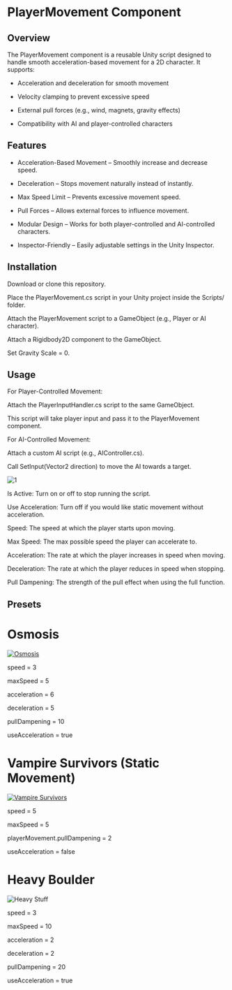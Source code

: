 # PlayerMovement Component

## Overview

The PlayerMovement component is a reusable Unity script designed to handle smooth acceleration-based movement for a 2D character. It supports:

- Acceleration and deceleration for smooth movement

- Velocity clamping to prevent excessive speed

- External pull forces (e.g., wind, magnets, gravity effects)

- Compatibility with AI and player-controlled characters

## Features

- Acceleration-Based Movement – Smoothly increase and decrease speed.

- Deceleration – Stops movement naturally instead of instantly.

- Max Speed Limit – Prevents excessive movement speed.

- Pull Forces – Allows external forces to influence movement.

- Modular Design – Works for both player-controlled and AI-controlled characters.

- Inspector-Friendly – Easily adjustable settings in the Unity Inspector.

## Installation

Download or clone this repository.

Place the PlayerMovement.cs script in your Unity project inside the Scripts/ folder.

Attach the PlayerMovement script to a GameObject (e.g., Player or AI character).

Attach a Rigidbody2D component to the GameObject.

Set Gravity Scale = 0.

## Usage

For Player-Controlled Movement:

Attach the PlayerInputHandler.cs script to the same GameObject.

This script will take player input and pass it to the PlayerMovement component.

For AI-Controlled Movement:

Attach a custom AI script (e.g., AIController.cs).

Call SetInput(Vector2 direction) to move the AI towards a target.

![1](https://github.com/user-attachments/assets/e82edf53-b21f-428f-8578-db304fb4c424)

Is Active: Turn on or off to stop running the script.

Use Acceleration: Turn off if you would like static movement without acceleration.

Speed: The speed at which the player starts upon moving.

Max Speed: The max possible speed the player can accelerate to.

Acceleration: The rate at which the player increases in speed when moving.

Deceleration: The rate at which the player reduces in speed when stopping.

Pull Dampening: The strength of the pull effect when using the full function.

## Presets

# Osmosis 
[![Osmosis](https://img.youtube.com/vi/qGuieN5-6dI/0.jpg)](https://www.youtube.com/watch?v=qGuieN5-6dI)

speed = 3


maxSpeed = 5


acceleration = 6


deceleration = 5


pullDampening = 10


useAcceleration = true

# Vampire Survivors (Static Movement) 
[![Vampire Survivors](https://img.youtube.com/vi/6HXNxWbRgsg/0.jpg)](https://www.youtube.com/watch?v=6HXNxWbRgsg)

speed = 5


maxSpeed = 5


playerMovement.pullDampening = 2


useAcceleration = false

# Heavy Boulder
![Heavy Stuff](https://github.com/user-attachments/assets/242460d0-b1f5-4986-9a79-077087e79579)

speed = 3


maxSpeed = 10


acceleration = 2


deceleration = 2


pullDampening = 20


useAcceleration = true
